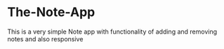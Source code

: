 # The-Note-App
This is a very simple Note app with functionality of adding and removing notes and also responsive

